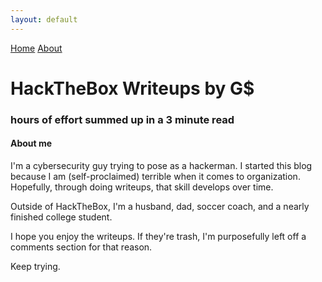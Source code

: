 ```yaml
---
layout: default
---
```

<html>
<div class="topnav">  
  <a href="https://yaboygmoney.github.io/htb/index.html">Home</a>
  <a href="#about">About</a>
</div>
</html>

# HackTheBox Writeups by G$
### hours of effort summed up in a 3 minute read
#### About me

I'm a cybersecurity guy trying to pose as a hackerman. I started this blog because I am (self-proclaimed) terrible when 
it comes to organization. Hopefully, through doing writeups, that skill develops over time.

Outside of HackTheBox, I'm a husband, dad, soccer coach, and a nearly finished college student.

I hope you enjoy the writeups. If they're trash, I'm purposefully left off a comments section for that reason.

Keep trying.
